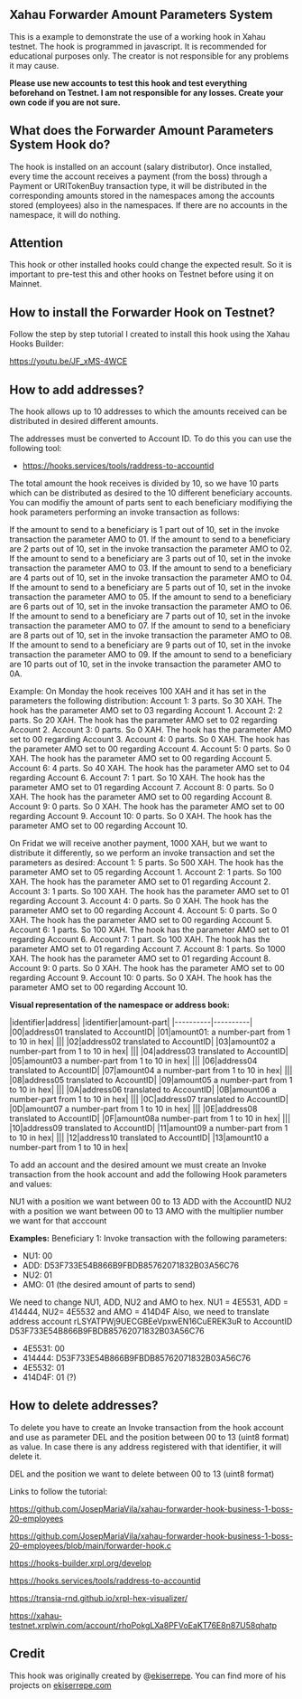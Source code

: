 
## Xahau Forwarder Amount Parameters System
This is a example to demonstrate the use of a working hook in Xahau testnet. The hook is programmed in javascript. It is recommended for educational purposes only. The creator is not responsible for any problems it may cause.

**Please use new accounts to test this hook and test everything beforehand on Testnet. I am not responsible for any losses. Create your own code if you are not sure.**

## What does the Forwarder Amount Parameters System Hook do?

The hook is installed on an account (salary distributor). Once installed, every time the account receives a payment (from the boss) through a Payment or URITokenBuy transaction type, it will be distributed in the corresponding amounts stored in the namespaces among the accounts stored (employees) also in the namespaces. If there are no accounts in the namespace, it will do nothing.

## Attention

This hook or other installed hooks could change the expected result. So it is important to pre-test this and other hooks on Testnet before using it on Mainnet.

## How to install the Forwarder Hook on Testnet?

Follow the step by step tutorial I created to install this hook using the Xahau Hooks Builder: 

https://youtu.be/JF_xMS-4WCE

## How to add addresses?

The hook allows up to 10 addresses to which the amounts received can be distributed in desired different amounts.

The addresses must be converted to Account ID. To do this you can use the following tool:

- https://hooks.services/tools/raddress-to-accountid

The total amount the hook receives is divided by 10, so we have 10 parts which can be distributed as desired to the 10 different beneficiary accounts. You can modifiy the amount of parts sent to each beneficiary modifiying the hook parameters performing an invoke transaction as follows: 

If the amount to send to a beneficiary is 1 part out of 10, set in the invoke transaction the parameter AMO to 01.
If the amount to send to a beneficiary are 2 parts out of 10, set in the invoke transaction the parameter AMO to 02.
If the amount to send to a beneficiary are 3 parts out of 10, set in the invoke transaction the parameter AMO to 03.
If the amount to send to a beneficiary are 4 parts out of 10, set in the invoke transaction the parameter AMO to 04.
If the amount to send to a beneficiary are 5 parts out of 10, set in the invoke transaction the parameter AMO to 05.
If the amount to send to a beneficiary are 6 parts out of 10, set in the invoke transaction the parameter AMO to 06.
If the amount to send to a beneficiary are 7 parts out of 10, set in the invoke transaction the parameter AMO to 07.
If the amount to send to a beneficiary are 8 parts out of 10, set in the invoke transaction the parameter AMO to 08.
If the amount to send to a beneficiary are 9 parts out of 10, set in the invoke transaction the parameter AMO to 09.
If the amount to send to a beneficiary are 10 parts out of 10, set in the invoke transaction the parameter AMO to 0A.

Example: 
On Monday the hook receives 100 XAH and it has set in the parameters the following distribution:
Account 1: 3 parts. So 30 XAH. The hook has the parameter AMO set to 03 regarding Account 1.
Account 2: 2 parts. So 20 XAH. The hook has the parameter AMO set to 02 regarding Account 2.
Account 3: 0 parts. So 0 XAH. The hook has the parameter AMO set to 00 regarding Account 3.
Account 4: 0 parts. So 0 XAH. The hook has the parameter AMO set to 00 regarding Account 4.
Account 5: 0 parts. So 0 XAH. The hook has the parameter AMO set to 00 regarding Account 5.
Account 6: 4 parts. So 40 XAH. The hook has the parameter AMO set to 04 regarding Account 6.
Account 7: 1 part. So 10 XAH. The hook has the parameter AMO set to 01 regarding Account 7.
Account 8: 0 parts. So 0 XAH. The hook has the parameter AMO set to 00 regarding Account 8.
Account 9: 0 parts. So 0 XAH. The hook has the parameter AMO set to 00 regarding Account 9.
Account 10: 0 parts. So 0 XAH. The hook has the parameter AMO set to 00 regarding Account 10.

On Fridat we will receive another payment, 1000 XAH, but we want to distribute it differently, so we perform an invoke transaction and set the parameters as desired:
Account 1: 5 parts. So 500 XAH. The hook has the parameter AMO set to 05 regarding Account 1.
Account 2: 1 parts. So 100 XAH. The hook has the parameter AMO set to 01 regarding Account 2.
Account 3: 1 parts. So 100 XAH. The hook has the parameter AMO set to 01 regarding Account 3.
Account 4: 0 parts. So 0 XAH. The hook has the parameter AMO set to 00 regarding Account 4.
Account 5: 0 parts. So 0 XAH. The hook has the parameter AMO set to 00 regarding Account 5.
Account 6: 1 parts. So 100 XAH. The hook has the parameter AMO set to 01 regarding Account 6.
Account 7: 1 part. So 100 XAH. The hook has the parameter AMO set to 01 regarding Account 7.
Account 8: 1 parts. So 1000 XAH. The hook has the parameter AMO set to 01 regarding Account 8.
Account 9: 0 parts. So 0 XAH. The hook has the parameter AMO set to 00 regarding Account 9.
Account 10: 0 parts. So 0 XAH. The hook has the parameter AMO set to 00 regarding Account 10.


**Visual representation of the namespace or address book:**

|identifier|address|
|identifier|amount-part|
|----------|----------|
|00|address01 translated to AccountID|
|01|amount01: a number-part from 1 to 10 in hex| 
|||
|02|address02 translated to AccountID|
|03|amount02 a number-part from 1 to 10 in hex|
|||
|04|address03 translated to AccountID|
|05|amount03 a number-part from 1 to 10 in hex|
|||
|06|address04 translated to AccountID|
|07|amount04 a number-part from 1 to 10 in hex|
|||
|08|address05 translated to AccountID|
|09|amount05 a number-part from 1 to 10 in hex|
|||
|0A|address06 translated to AccountID|
|0B|amount06 a number-part from 1 to 10 in hex|
|||
|0C|address07 translated to AccountID|
|0D|amount07 a number-part from 1 to 10 in hex|
|||
|0E|address08 translated to AccountID|
|0F|amount08a number-part from 1 to 10 in hex|
|||
|10|address09 translated to AccountID|
|11|amount09 a number-part from 1 to 10 in hex|
|||
|12|address10 translated to AccountID|
|13|amount10 a number-part from 1 to 10 in hex|

To add an account and the desired amount we must create an Invoke transaction from the hook account and add the following Hook parameters and values:

NU1 with a position we want between 00 to 13 
ADD with the AccountID
NU2 with a position we want between 00 to 13
AMO with the multiplier number we want for that acccount

**Examples:**
Beneficiary 1:
Invoke transaction with the following parameters:
- NU1: 00
- ADD: D53F733E54B866B9FBDB85762071832B03A56C76
- NU2: 01
- AMO: 01 (the desired amount of parts to send)

We need to change NU1, ADD, NU2 and AMO to hex. NU1 = 4E5531, ADD = 414444, NU2= 4E5532 and AMO = 414D4F
Also, we need to translate address account rLSYATPWj9UECGBEeVpxwEN16CuEREK3uR to AccountID D53F733E54B866B9FBDB85762071832B03A56C76

- 4E5531: 00
- 414444: D53F733E54B866B9FBDB85762071832B03A56C76
- 4E5532: 01
- 414D4F: 01 (?)

## How to delete addresses?

To delete you have to create an Invoke transaction from the hook account and use as parameter DEL and the position between 00 to 13 (uint8 format) as value. In case there is any address registered with that identifier, it will delete it.

DEL and the position we want to delete between 00 to 13 (uint8 format)


Links to follow the tutorial:

https://github.com/JosepMariaVila/xahau-forwarder-hook-business-1-boss-20-employees

https://github.com/JosepMariaVila/xahau-forwarder-hook-business-1-boss-20-employees/blob/main/forwarder-hook.c

https://hooks-builder.xrpl.org/develop

https://hooks.services/tools/raddress-to-accountid

https://transia-rnd.github.io/xrpl-hex-visualizer/

https://xahau-testnet.xrplwin.com/account/rhoPokgLXa8PFVoEaKT76E8n87U58qhatp

## Credit

This hook was originally created by @[ekiserrepe](https://x.com/ekiserrepe). You can find more of his projects on [ekiserrepe.com](https://www.ekiserrepe.com)
